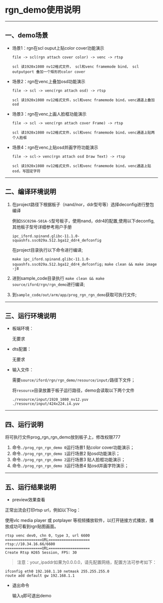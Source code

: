﻿# rgn_demo使用说明

---
## 一、demo场景
* 场景1：rgn在scl ouput上贴color cover功能演示
    ```
    file -> scl(rgn attach cover color) -> venc -> rtsp

    scl 读1920x1080 nv12格式文件， scl和venc framemode bind， scl outputport 叠加一个矩形的color cover
    ```

* 场景2：rgn在venc上叠加osd功能演示
    ```
    file -> scl -> venc(rgn attach osd) -> rtsp

    scl 读1920x1080 nv12格式文件，scl和venc framemode bind，venc通道上叠加osd
    ```

* 场景3：rgn在venc上画人脸框功能演示
    ```
    file -> scl -> venc(rgn attach cover Frame) -> rtsp

    scl 读1920x1080 nv12格式文件，scl和venc framemode bind，venc通道上贴两个人脸框
    ```

* 场景4：rgn在venc上贴osd并画字符功能演示
    ```
    file -> scl-> venc(rgn attach osd Draw Text) -> rtsp

    scl 读1920x1080 nv12格式文件，scl和venc framemode bind，venc通道上贴osd，写固定字符
    ```


---
## 二、编译环境说明
1. 在project路径下根据板子（nand/nor，ddr型号等）选择deconfig进行整包编译

    例如`SSC029A-S01A-S`型号板子，使用nand，ddr4的配置,使用以下deconfig,其他板子型号详细参考用户手册

    `ipc_iford.spinand.glibc-11.1.0-squashfs.ssc029a.512.bga12_ddr4_defconfig`

    在project目录执行以下命令进行编译;

    `make ipc_iford.spinand.glibc-11.1.0-squashfs.ssc029a.512.bga12_ddr4_defconfig;`
    `make clean && make image -j8`

2. 进到sample_code目录执行 `make clean && make source/iford/rgn/rgn_demo`进行编译;

3. 到`sample_code/out/arm/app/prog_rgn_rgn_demo`获取可执行文件;

---
## 三、运行环境说明
* 板端环境：

    无要求

* dts配置：

    无要求

* 输入文件：

    需要`source/iford/rgn/rgn_demo/resource/input/`路径下文件；

    将`resource`目录放置于板子运行路径，demo会读取以下两个文件
    ```
    ./resource/input/1920_1080_nv12.yuv
    ./resource/input/424x224.i4.yuv
    ```

---
## 四、运行说明
将可执行文件prog_rgn_rgn_demo放到板子上，修改权限777
1.   命令`./prog_rgn_rgn_demo 0`运行场景1 贴color cover功能演示；
2.   命令`./prog_rgn_rgn_demo 1`运行场景2 贴osd功能演示；
3.   命令`./prog_rgn_rgn_demo 2`运行场景3 贴人脸框功能演示；
4.   命令`./prog_rgn_rgn_demo 3`运行场景4 贴osd并画字符演示；

---
## 五、运行结果说明

* preview效果查看

正常出流会打印rtsp url，例如以下log：

使用vlc media player 或 potplayer 等视频播放软件，以打开链接方式播放，播放成功可看到rgn贴图画面。

```
rtsp venc dev0, chn 0, type 3, url 6600
=================URL===================
rtsp://10.34.16.66/6600
=================URL===================
Create Rtsp H265 Session, FPS: 30
```

>  注意：your_ipaddr如果为0.0.0.0，请先配置网络，配置方法可参考如下：

```
ifconfig eth0 192.168.1.10 netmask 255.255.255.0
route add default gw 192.168.1.1
```


* 退出命令

  输入`q`即可退出demo